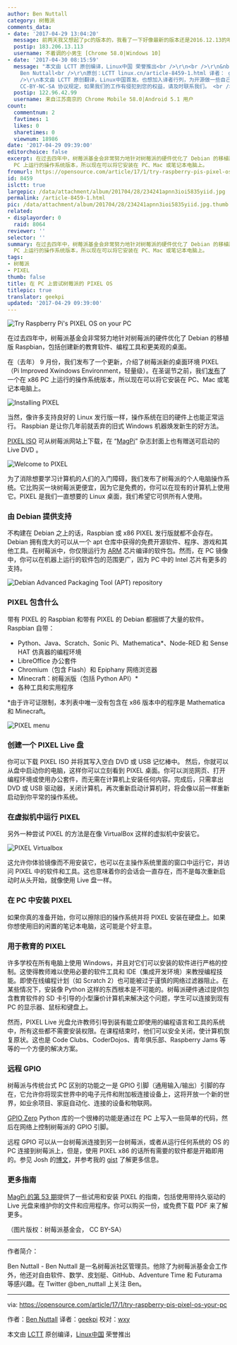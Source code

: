 ```yaml
---
author: Ben Nuttall
category: 树莓派
comments_data:
- date: '2017-04-29 13:04:20'
  message: 前两天我又想起了pc的版本的，我看了一下好像最新的版本还是2016.12.13的吧，可能记错了，我表示这个版本并不能怎么样，也就是很轻量吧。但是我看了一下还是1.3G的镜像。我就没有多想了。、
  postip: 183.206.13.113
  username: 不着调的小男生 [Chrome 58.0|Windows 10]
- date: '2017-04-30 08:15:59'
  message: "本文由 LCTT 原创编译，Linux中国 荣誉推出<br />\r\n<br />\r\n&nbsp;&nbsp;<br />\r\n编译自：opensource.com/article/17/1/try-raspberry-pis-pixel-os-your-pc作者：
    Ben Nuttall<br />\r\n原创：LCTT linux.cn/article-8459-1.html 译者： geekpi<br />\r\n<br
    />\r\n本文由 LCTT 原创翻译，Linux中国首发。也想加入译者行列，为开源做一些自己的贡献么？欢迎加入 LCTT！<br />\r\n翻译工作和译文发表仅用于学习和交流目的，翻译工作遵照
    CC-BY-NC-SA 协议规定，如果我们的工作有侵犯到您的权益，请及时联系我们。 <br />\r\n欢迎遵照 CC-BY-NC-SA 协议规定转载，敬请在正文中标注并保留原文/译文链接和作者/译者等信息。"
  postip: 122.96.42.99
  username: 来自江苏南京的 Chrome Mobile 58.0|Android 5.1 用户
count:
  commentnum: 2
  favtimes: 1
  likes: 0
  sharetimes: 0
  viewnum: 18986
date: '2017-04-29 09:39:00'
editorchoice: false
excerpt: 在过去四年中，树莓派基金会非常努力地针对树莓派的硬件优化了 Debian 的移植版 Raspbian。在去年圣诞节之前，我们发布了一个在 x86
  PC 上运行的操作系统版本，所以现在可以将它安装在 PC、Mac 或笔记本电脑上。
fromurl: https://opensource.com/article/17/1/try-raspberry-pis-pixel-os-your-pc
id: 8459
islctt: true
largepic: /data/attachment/album/201704/28/234241apnn3ioi5835yiid.jpg
permalink: /article-8459-1.html
pic: /data/attachment/album/201704/28/234241apnn3ioi5835yiid.jpg.thumb.jpg
related:
- displayorder: 0
  raid: 8064
reviewer: ''
selector: ''
summary: 在过去四年中，树莓派基金会非常努力地针对树莓派的硬件优化了 Debian 的移植版 Raspbian。在去年圣诞节之前，我们发布了一个在 x86
  PC 上运行的操作系统版本，所以现在可以将它安装在 PC、Mac 或笔记本电脑上。
tags:
- 树莓派
- PIXEL
thumb: false
title: 在 PC 上尝试树莓派的 PIXEL OS
titlepic: true
translator: geekpi
updated: '2017-04-29 09:39:00'
---
```


![Try Raspberry Pi's PIXEL OS on your PC](/data/attachment/album/201704/28/234241apnn3ioi5835yiid.jpg "Try Raspberry Pi's PIXEL OS on your PC")


在过去四年中，树莓派基金会非常努力地针对树莓派的硬件优化了 Debian 的移植版 Raspbian，包括创建新的教育软件、编程工具和更美观的桌面。


在（去年） 9 月份，我们发布了一个更新，介绍了树莓派新的桌面环境 PIXEL（Pi Improved Xwindows Environment，轻量级）。在圣诞节之前，我们[发布](/article-8064-1.html)了一个在 x86 PC 上运行的操作系统版本，所以现在可以将它安装在 PC、Mac 或笔记本电脑上。


![Installing PIXEL](/data/attachment/album/201704/28/234242c0sye0sj3mzzpztl.jpg "Installing PIXEL")


当然，像许多支持良好的 Linux 发行版一样，操作系统在旧的硬件上也能正常运行。 Raspbian 是让你几年前就丢弃的旧式 Windows 机器焕发新生的好方法。


[PIXEL ISO](http://downloads.raspberrypi.org/pixel_x86/images/pixel_x86-2016-12-13/) 可从树莓派网站上下载，在 “[MagPi](https://www.raspberrypi.org/magpi/issues/53/)” 杂志封面上也有赠送可启动的 Live DVD 。


![Welcome to PIXEL](/data/attachment/album/201704/28/234243rznxexopt8eeznap.jpg "Welcome to PIXEL")


为了消除想要学习计算机的人们的入门障碍，我们发布了树莓派的个人电脑操作系统。它比购买一块树莓派更便宜，因为它是免费的，你可以在现有的计算机上使用它。PIXEL 是我们一直想要的 Linux 桌面，我们希望它可供所有人使用。


### 由 Debian 提供支持


不构建在 Debian 之上的话，Raspbian 或 x86 PIXEL 发行版就都不会存在。 Debian 拥有庞大的可以从一个 apt 仓库中获得的免费开源软件、程序、游戏和其他工具。在树莓派中，你仅限运行为 [ARM](https://en.wikipedia.org/wiki/ARM_Holdings) 芯片编译的软件包。然而，在 PC 镜像中，你可以在机器上运行的软件包的范围更广，因为 PC 中的 Intel 芯片有更多的支持。


![Debian Advanced Packaging Tool (APT) repository](/data/attachment/album/201704/28/234243xgz2kqwyvyjytu48.png "Debian Advanced Packaging Tool (APT) repository")


### PIXEL 包含什么


带有 PIXEL 的 Raspbian 和带有 PIXEL 的 Debian 都捆绑了大量的软件。Raspbian 自带：


* Python、Java、Scratch、Sonic Pi、Mathematica\*、Node-RED 和 Sense HAT 仿真器的编程环境
* LibreOffice 办公套件
* Chromium（包含 Flash）和 Epiphany 网络浏览器
* Minecraft：树莓派版（包括 Python API）\*
* 各种工具和实用程序


\*由于许可证限制，本列表中唯一没有包含在 x86 版本中的程序是 Mathematica 和 Minecraft。


![PIXEL menu](/data/attachment/album/201704/28/234244crj2lr6010gb1z06.png "PIXEL menu")


### 创建一个 PIXEL Live 盘


你可以下载 PIXEL ISO 并将其写入空白 DVD 或 USB 记忆棒中。 然后，你就可以从盘中启动你的电脑，这样你可以立刻看到 PIXEL 桌面。你可以浏览网页、打开编程环境或使用办公套件，而无需在计算机上安装任何内容。完成后，只需拿出 DVD 或 USB 驱动器，关闭计算机，再次重新启动计算机时，将会像以前一样重新启动到你平常的操作系统。


### 在虚拟机中运行 PIXEL


另外一种尝试 PIXEL 的方法是在像 VirtualBox 这样的虚拟机中安装它。


![PIXEL Virtualbox](/data/attachment/album/201704/28/234245yjsj2ddssrwsgrgd.png "PIXEL Virtualbox")


这允许你体验镜像而不用安装它，也可以在主操作系统里面的窗口中运行它，并访问 PIXEL 中的软件和工具。这也意味着你的会话会一直存在，而不是每次重新启动时从头开始，就像使用 Live 盘一样。


### 在 PC 中安装 PIXEL


如果你真的准备开始，你可以擦除旧的操作系统并将 PIXEL 安装在硬盘上。如果你想使用旧的闲置的笔记本电脑，这可能是个好主意。


### 用于教育的 PIXEL


许多学校在所有电脑上使用 Windows，并且对它们可以安装的软件进行严格的控制。这使得教师难以使用必要的软件工具和 IDE（集成开发环境）来教授编程技能。即使在线编程计划（如 Scratch 2）也可能被过于谨慎的网络过滤器阻止。在某些情况下，安装像 Python 这样的东西根本是不可能的。树莓派硬件通过提供包含教育软件的 SD 卡引导的小型廉价计算机来解决这个问题，学生可以连接到现有 PC 的显示器、鼠标和键盘上。


然而，PIXEL Live 光盘允许教师引导到装有能立即使用的编程语言和工具的系统中，所有这些都不需要安装权限。在课程结束时，他们可以安全关闭，使计算机恢复原状。这也是 Code Clubs、CoderDojos、青年俱乐部、Raspberry Jams 等等的一个方便的解决方案。


### 远程 GPIO


树莓派与传统台式 PC 区别的功能之一是 GPIO 引脚（通用输入/输出）引脚的存在，它允许你将现实世界中的电子元件和附加板连接设备上，这将开放一个新的世界，如业余项目、家庭自动化、连接的设备和物联网。


[GPIO Zero](http://gpiozero.readthedocs.io/) Python 库的一个很棒的功能是通过在 PC 上写入一些简单的代码，然后在网络上控制树莓派的 GPIO 引脚。


远程 GPIO 可以从一台树莓派连接到另一台树莓派，或者从运行任何系统的 OS 的 PC 连接到树莓派上，但是，使用 PIXEL x86 的话所有需要的软件都是开箱即用的。参见 Josh 的[博文](http://www.allaboutcode.co.uk/single-post/2016/12/21/GPIOZero-Remote-GPIO-with-PIXEL-x86)，并参考我的 [gist](https://gist.github.com/bennuttall/572789b0aa5fc2e7c05c7ada1bdc813e) 了解更多信息。


### 更多指南


[MagPi 的第 53 期](https://www.raspberrypi.org/magpi/issues/53/)提供了一些试用和安装 PIXEL 的指南，包括使用带持久驱动的 Live 光盘来维护你的文件和应用程序。你可以购买一份，或免费下载 PDF 来了解更多。


（图片版权：树莓派基金会， CC BY-SA）




---


作者简介：


Ben Nuttall - Ben Nuttall 是一名树莓派社区管理员。他除了为树莓派基金会工作外，他还对自由软件、数学、皮划艇、GitHub、Adventure Time 和 Futurama 等感兴趣。在 Twitter @ben\_nuttall 上关注 Ben。




---


via: <https://opensource.com/article/17/1/try-raspberry-pis-pixel-os-your-pc>


作者：[Ben Nuttall](https://opensource.com/users/bennuttall) 译者：[geekpi](https://github.com/geekpi) 校对：[wxy](https://github.com/wxy)


本文由 [LCTT](https://github.com/LCTT/TranslateProject) 原创编译，[Linux中国](https://linux.cn/) 荣誉推出